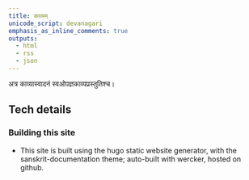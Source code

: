 ```yaml
---    
title: काव्यम्  
unicode_script: devanagari  
emphasis_as_inline_comments: true  
outputs:
  - html
  - rss
  - json
---    
```


अत्र काव्यास्वादनं स्वओपज्ञकाव्यप्रस्तुतिश्च।

## Tech details
### Building this site
- This site is built using the hugo static website generator, with the sanskrit-documentation theme; auto-built with wercker, hosted on github.

